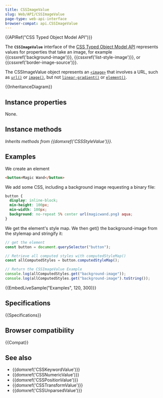 ```yaml
---
title: CSSImageValue
slug: Web/API/CSSImageValue
page-type: web-api-interface
browser-compat: api.CSSImageValue
---
```


{{APIRef("CSS Typed Object Model API")}}

The **`CSSImageValue`** interface of the [CSS Typed Object Model API](/en-US/docs/Web/API/CSS_Object_Model#css_typed_object_model) represents values for properties that take an image, for example {{cssxref('background-image')}}, {{cssxref('list-style-image')}}, or {{cssxref('border-image-source')}}.

The CSSImageValue object represents an [`<image>`](/en-US/docs/Web/CSS/image) that involves a URL, such as [`url()`](/en-US/docs/Web/CSS/url_function) or [`image()`](/en-US/docs/Web/CSS/image), but not [`linear-gradient()`](/en-US/docs/Web/CSS/gradient/linear-gradient) or [`element()`](/en-US/docs/Web/CSS/element).

{{InheritanceDiagram}}

## Instance properties

None.

## Instance methods

_Inherits methods from {{domxref('CSSStyleValue')}}._

## Examples

We create an element

```html
<button>Magic Wand</button>
```

We add some CSS, including a background image requesting a binary file:

```css
button {
  display: inline-block;
  min-height: 100px;
  min-width: 100px;
  background: no-repeat 5% center url(magicwand.png) aqua;
}
```

We get the element's style map. We then get() the background-image from the stylemap and stringify it:

```js
// get the element
const button = document.querySelector("button");

// Retrieve all computed styles with computedStyleMap()
const allComputedStyles = button.computedStyleMap();

// Return the CSSImageValue Example
console.log(allComputedStyles.get("background-image"));
console.log(allComputedStyles.get("background-image").toString());
```

{{EmbedLiveSample("Examples", 120, 300)}}

## Specifications

{{Specifications}}

## Browser compatibility

{{Compat}}

## See also

- {{domxref('CSSKeywordValue')}}
- {{domxref('CSSNumericValue')}}
- {{domxref('CSSPositionValue')}}
- {{domxref('CSSTransformValue')}}
- {{domxref('CSSUnparsedValue')}}
